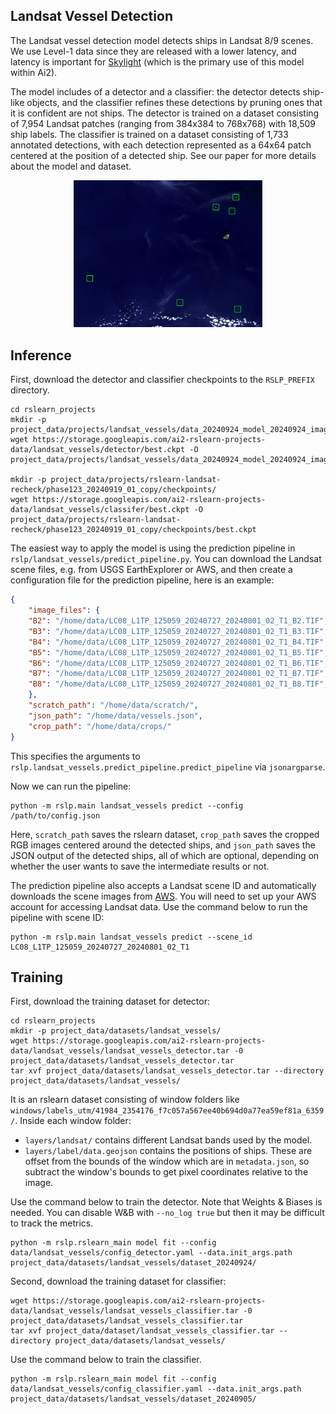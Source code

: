 Landsat Vessel Detection
---------------------------

The Landsat vessel detection model detects ships in Landsat 8/9 scenes. We use Level-1 data since they are released with a lower latency, and latency is
important for [Skylight](https://www.skylight.global/) (which is the primary use of
this model within Ai2).

The model includes of a detector and a classifier: the detector detects ship-like objects, and the classifier refines these detections by pruning ones that it is confident are not ships. The detector is trained on a dataset consisting of 7,954 Landsat patches (ranging from 384x384 to 768x768) with 18,509 ship labels. The classifier is trained on a dataset consisting of 1,733 annotated detections, with each detection represented as a 64x64 patch centered at the position of a detected ship. See our paper for more details about the model and dataset.

<div style="text-align: center;">
    <img src="./images/landsat_vessels/prediction.png"
         alt="Image showing a Landsat image with predicted positions of ships from the model overlayed."
         style="max-width: 60%; height: auto; margin: auto;">
</div>


Inference
---------

First, download the detector and classifier checkpoints to the `RSLP_PREFIX` directory.

    cd rslearn_projects
    mkdir -p project_data/projects/landsat_vessels/data_20240924_model_20240924_imagenet_patch512_flip_03/checkpoints/
    wget https://storage.googleapis.com/ai2-rslearn-projects-data/landsat_vessels/detector/best.ckpt -O project_data/projects/landsat_vessels/data_20240924_model_20240924_imagenet_patch512_flip_03/checkpoints/best.ckpt

    mkdir -p project_data/projects/rslearn-landsat-recheck/phase123_20240919_01_copy/checkpoints/
    wget https://storage.googleapis.com/ai2-rslearn-projects-data/landsat_vessels/classifer/best.ckpt -O project_data/projects/rslearn-landsat-recheck/phase123_20240919_01_copy/checkpoints/best.ckpt

The easiest way to apply the model is using the prediction pipeline in `rslp/landsat_vessels/predict_pipeline.py`. You can download the Landsat scene files, e.g. from USGS EarthExplorer or AWS, and then create a configuration file for the prediction pipeline, here is an example:

```json
{
    "image_files": {
    "B2": "/home/data/LC08_L1TP_125059_20240727_20240801_02_T1_B2.TIF",
    "B3": "/home/data/LC08_L1TP_125059_20240727_20240801_02_T1_B3.TIF",
    "B4": "/home/data/LC08_L1TP_125059_20240727_20240801_02_T1_B4.TIF",
    "B5": "/home/data/LC08_L1TP_125059_20240727_20240801_02_T1_B5.TIF",
    "B6": "/home/data/LC08_L1TP_125059_20240727_20240801_02_T1_B6.TIF",
    "B7": "/home/data/LC08_L1TP_125059_20240727_20240801_02_T1_B7.TIF",
    "B8": "/home/data/LC08_L1TP_125059_20240727_20240801_02_T1_B8.TIF",
    },
    "scratch_path": "/home/data/scratch/",
    "json_path": "/home/data/vessels.json",
    "crop_path": "/home/data/crops/"
}
```

This specifies the arguments to
`rslp.landsat_vessels.predict_pipeline.predict_pipeline` via `jsonargparse`.

Now we can run the pipeline:

    python -m rslp.main landsat_vessels predict --config /path/to/config.json

Here, `scratch_path` saves the rslearn dataset, `crop_path` saves the cropped RGB images centered around the detected ships, and `json_path` saves the JSON output of the detected ships, all of which are optional, depending on whether the user wants to save the intermediate results or not.

The prediction pipeline also accepts a Landsat scene ID and automatically downloads the scene images from [AWS](https://aws.amazon.com/marketplace/pp/prodview-ivr4jeq6flk7u#resources). You will need to set up your AWS account for accessing Landsat data. Use the command below to run the pipeline with scene ID:

    python -m rslp.main landsat_vessels predict --scene_id LC08_L1TP_125059_20240727_20240801_02_T1


Training
--------

First, download the training dataset for detector:

    cd rslearn_projects
    mkdir -p project_data/datasets/landsat_vessels/
    wget https://storage.googleapis.com/ai2-rslearn-projects-data/landsat_vessels/landsat_vessels_detector.tar -0 project_data/datasets/landsat_vessels_detector.tar
    tar xvf project_data/datasets/landsat_vessels_detector.tar --directory project_data/datasets/landsat_vessels/

It is an rslearn dataset consisting of window folders like `windows/labels_utm/41984_2354176_f7c057a567ee40b694d0a77ea59ef81a_6359/`. Inside each window folder:

- `layers/landsat/` contains different Landsat bands used by the model.
- `layers/label/data.geojson` contains the positions of ships. These are offset from
  the bounds of the window which are in `metadata.json`, so subtract the window's
  bounds to get pixel coordinates relative to the image.

Use the command below to train the detector. Note that Weights & Biases is needed. You can
disable W&B with `--no_log true` but then it may be difficult to track the metrics.

    python -m rslp.rslearn_main model fit --config data/landsat_vessels/config_detector.yaml --data.init_args.path project_data/datasets/landsat_vessels/dataset_20240924/

Second, download the training dataset for classifier:

    wget https://storage.googleapis.com/ai2-rslearn-projects-data/landsat_vessels/landsat_vessels_classifier.tar -0 project_data/datasets/landsat_vessels_classifier.tar
    tar xvf project_data/dataset/landsat_vessels_classifier.tar --directory project_data/datasets/landsat_vessels/

Use the command below to train the classifier.

    python -m rslp.rslearn_main model fit --config data/landsat_vessels/config_classifier.yaml --data.init_args.path project_data/datasets/landsat_vessels/dataset_20240905/
